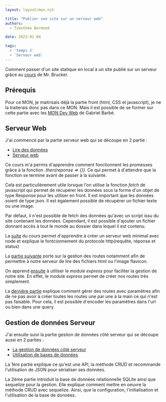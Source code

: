 ```yaml
---
layout: layout/mon.njk

title: "Publier son site sur un serveur web"
authors:
  - Timothée Bermond

date: 2023-01-04

tags:
  - 'temps 2'
  - 'Serveur web'
---
```


<!-- début résumé -->
Comment passer d'un site statique en local à un site publié sur un serveur grâce au [cours](https://francoisbrucker.github.io/cours_informatique/cours/web/) de Mr. Brucker.
<!-- fin résumé -->

## Prérequis

Pour ce MON, je maitrisais déjà la partie front (html, CSS et javascript), je ne la traiterais donc pas dans ce MON. Mais il est possible de se former sur cette partie avec les [MON Dev Web](https://francoisbrucker.github.io/do-it/mon/GB/) de Gabriel Barbé.

## Serveur Web

J'ai commencé par la partie serveur web qui se découpe en 2 partie :
- [Lire des données](https://francoisbrucker.github.io/cours_informatique/cours/web/lire-donn%C3%A9es/)
- [Serveur web](https://francoisbrucker.github.io/cours_informatique/cours/web/serveur-web/)

Ce cours m'a permis d'apprendre comment fonctionnent les promesses grâce à la fonction *.then(reponse => {})*. Ce qui permet à d'attendre que la fonction se termine avant de passer à la suivante.

Cela est particulièrement utile lorsque l'on utilise la fonction *fetch* de javascript qui permet de récupérer les données sous la forme d'un objet de type Response pour les utiliser en front. Il est important que les données soient de type json.
Il est également possible de récupérer un fichier texte ou une image.

Par défaut, il n'est possible de fetch des données qu'avec un script issu du site contenant les données. Cependant, il est possible d'ajouter un fichier donnant accès à tout le monde au dossier dans lequel il est contenu.

La [suite](https://francoisbrucker.github.io/cours_informatique/cours/web/serveur-web/minimal/) du cours permet d'apprendre à créer un serveur web minimal avec node et explique le fontcionnement du protocole http(requête, réponse et status)

La [partie suivante](https://francoisbrucker.github.io/cours_informatique/cours/web/serveur-web/routes/) porte sur la gestion des routes notamment afin de permettre à notre serveur de lire des fichiers html ou l'image flavicon.

On apprend [ensuite](https://francoisbrucker.github.io/cours_informatique/cours/web/serveur-web/express/) à utiliser le module *express* pour faciliter la gestion de notre site. En effet, le module *express* permet de créer nos routes très simplement.

La [dernière partie](https://francoisbrucker.github.io/cours_informatique/cours/web/serveur-web/routes-param%C3%A8tres/) explique comment gérer des routes avec paramètres afin de ne pas avoir à créer toutes les routes une par une à la main ce qui n'est pas faisable. Pour cela, il est possible d'encoder les paramètres dans l'url ou bien dans une query.

## Gestion de données Serveur

J'ai ensuite suivi la partie gestion de données côté serveur qui se découpe aussi en 2 parties :
- [La gestion de données côté serveur](https://francoisbrucker.github.io/cours_informatique/cours/web/gestion-donn%C3%A9es-serveur/)
- [Utilisation de bases de données](https://francoisbrucker.github.io/cours_informatique/cours/web/bases-de-donn%C3%A9es/)

La 1ère partie explique ce qu'est une API, la méthode CRUD et recommande l'utilisation de JSON pour sérialiser ses données.

La 2ème partie introduit la base de données relationnelle SQLite ainsi que sequelize pour la gestion. Elle explique comment mettre en oeuvre la méthode CRUD avec sequelize. Ainsi, que la configuration, l'initialisation et l'utilisation de la base de données.

